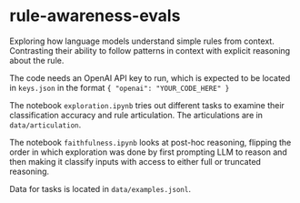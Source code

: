 # rule-awareness-evals
Exploring how language models understand simple rules from context. Contrasting their ability to follow patterns in context with explicit reasoning about the rule.

The code needs an OpenAI API key to run, which is expected to be located in `keys.json` in the format `{ "openai": "YOUR_CODE_HERE" }`

The notebook `exploration.ipynb` tries out different tasks to examine their classification accuracy and rule articulation. The articulations are in `data/articulation`.

The notebook `faithfulness.ipynb` looks at post-hoc reasoning, flipping the order in which exploration was done by first prompting LLM to reason and then making it classify inputs with access to either full or truncated reasoning.

Data for tasks is located in `data/examples.jsonl`.
